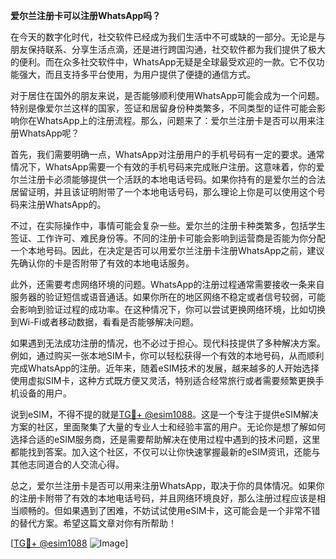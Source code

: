 **爱尔兰注册卡可以注册WhatsApp吗？**

在今天的数字化时代，社交软件已经成为我们生活中不可或缺的一部分。无论是与朋友保持联系、分享生活点滴，还是进行跨国沟通，社交软件都为我们提供了极大的便利。而在众多社交软件中，WhatsApp无疑是全球最受欢迎的一款。它不仅功能强大，而且支持多平台使用，为用户提供了便捷的通信方式。

对于居住在国外的朋友来说，是否能够顺利使用WhatsApp可能会成为一个问题。特别是像爱尔兰这样的国家，签证和居留身份种类繁多，不同类型的证件可能会影响你在WhatsApp上的注册流程。那么，问题来了：爱尔兰注册卡是否可以用来注册WhatsApp呢？

首先，我们需要明确一点，WhatsApp对注册用户的手机号码有一定的要求。通常情况下，WhatsApp需要一个有效的手机号码来完成账户注册。这意味着，你的爱尔兰注册卡必须能够提供一个活跃的本地电话号码。如果你持有的是爱尔兰的合法居留证明，并且该证明附带了一个本地电话号码，那么理论上你是可以使用这个号码来注册WhatsApp的。

不过，在实际操作中，事情可能会复杂一些。爱尔兰的注册卡种类繁多，包括学生签证、工作许可、难民身份等。不同的注册卡可能会影响到运营商是否能为你分配一个本地号码。因此，在决定是否可以用爱尔兰注册卡注册WhatsApp之前，建议先确认你的卡是否附带了有效的本地电话服务。

此外，还需要考虑网络环境的问题。WhatsApp的注册过程通常需要接收一条来自服务器的验证短信或语音通话。如果你所在的地区网络不稳定或者信号较弱，可能会影响到验证过程的成功率。在这种情况下，你可以尝试更换网络环境，比如切换到Wi-Fi或者移动数据，看看是否能够解决问题。

如果遇到无法成功注册的情况，也不必过于担心。现代科技提供了多种解决方案。例如，通过购买一张本地SIM卡，你可以轻松获得一个有效的本地号码，从而顺利完成WhatsApp的注册。近年来，随着eSIM技术的发展，越来越多的人开始选择使用虚拟SIM卡，这种方式既方便又灵活，特别适合经常旅行或者需要频繁更换手机设备的用户。

说到eSIM，不得不提的就是[TG💪+ @esim1088](https://t.me/s/esim1088)。这是一个专注于提供eSIM解决方案的社区，里面聚集了大量的专业人士和经验丰富的用户。无论你是想了解如何选择合适的eSIM服务商，还是需要帮助解决在使用过程中遇到的技术问题，这里都能找到答案。加入这个社区，不仅可以让你快速掌握最新的eSIM资讯，还能与其他志同道合的人交流心得。

总之，爱尔兰注册卡是否可以用来注册WhatsApp，取决于你的具体情况。如果你的注册卡附带了有效的本地电话号码，并且网络环境良好，那么注册过程应该是相当顺畅的。但如果遇到了困难，不妨试试使用eSIM卡，这可能会是一个非常不错的替代方案。希望这篇文章对你有所帮助！

[[TG💪+ @esim1088](https://t.me/s/esim1088) ![Image](https://i.postimg.cc/4NQfJmqS/Snipaste-2025-05-13-00-14-12.png)]